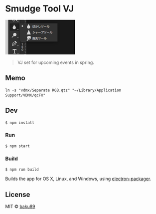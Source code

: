 # Smudge Tool VJ

![](thumb.png)

> VJ set for upcoming events in spring.

## Memo

```
ln -s "vdmx/Separate RGB.qtz" "~/Library/Application Support/VDMX/qcFX"
```

## Dev

```
$ npm install
```

### Run

```
$ npm start
```

### Build

```
$ npm run build
```

Builds the app for OS X, Linux, and Windows, using [electron-packager](https://github.com/maxogden/electron-packager).


## License

MIT © [baku89](http://baku89.com)
